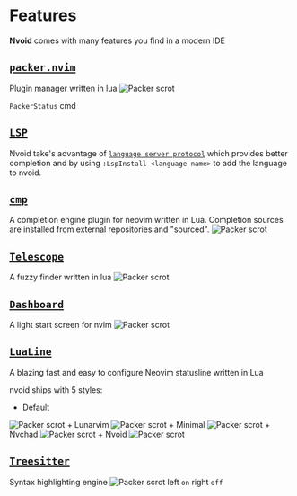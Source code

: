 # Features

**Nvoid** comes with many features you find in a modern IDE

## [`packer.nvim`](https://github.com/wbthomason/packer.nvim)

Plugin manager written in lua
<img :src="$withBase('/assets/packer.png')" alt="Packer scrot">

`PackerStatus` cmd

## [`LSP`](https://github.com/neovim/nvim-lspconfig)

Nvoid take's advantage of [`language server protocol`](https://microsoft.github.io/language-server-protocol/) which provides better completion and by using `:LspInstall <language name>` to add the language to nvoid.

## [`cmp`](https://github.com/hrsh7th/nvim-cmp)

A completion engine plugin for neovim written in Lua. Completion sources are installed from external repositories and "sourced".
<img :src="$withBase('/assets/cmp.png')" alt="Packer scrot">

## [`Telescope`](https://github.com/nvim-telescope/telescope.nvim)

A fuzzy finder written in lua
<img :src="$withBase('/assets/telescope.png')" alt="Packer scrot">


## [`Dashboard`](https://github.com/glepnir/dashboard-nvim)
A light start screen for nvim
<img :src="$withBase('/assets/dashboard.png')" alt="Packer scrot">


## [`LuaLine`](https://github.com/nvim-lualine/lualine.nvim)

A blazing fast and easy to configure Neovim statusline written in Lua

nvoid ships with 5 styles:
+ Default
<img :src="$withBase('/assets/statusline_def.png')" alt="Packer scrot">
+ Lunarvim
<img :src="$withBase('/assets/statusline_lunarvim.png')" alt="Packer scrot">
+ Minimal
<img :src="$withBase('/assets/statusline_minimal.png')" alt="Packer scrot">
+ Nvchad
<img :src="$withBase('/assets/statusline_nvchad.png')" alt="Packer scrot">
+ Nvoid
<img :src="$withBase('/assets/statusline_nvoid.png')" alt="Packer scrot">

## [`Treesitter`](https://github.com/nvim-treesitter/nvim-treesitter)

Syntax highlighting engine
<img :src="$withBase('/assets/treesitter.png')" alt="Packer scrot">
left `on` right `off`
